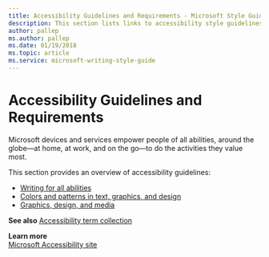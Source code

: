 ```yaml
---
title: Accessibility Guidelines and Requirements - Microsoft Style Guide
description: This section lists links to accessibility style guidelines for Microsoft devices and services.
author: pallep
ms.author: pallep
ms.date: 01/19/2018
ms.topic: article
ms.service: microsoft-writing-style-guide
---
```


# Accessibility Guidelines and Requirements

Microsoft devices and services empower people of all abilities, around the globe—at home, at work,
and on the go—to do the activities they value most. 

This section provides an overview of accessibility guidelines:

  - [Writing for all abilities](~/accessibility/writing-all-abilities.md)
  - [Colors and patterns in text, graphics, and design](~/accessibility/colors-patterns-text-graphics-design.md) 
  - [Graphics, design, and media](~/accessibility/graphics-design-media.md)

**See also** [Accessibility term collection](~/a-z-word-list-term-collections/term-collections/accessibility-terms.md)

**Learn more**  
[Microsoft Accessibility site](https://www.microsoft.com/en-us/accessibility/)  
